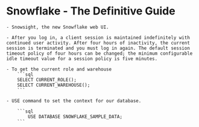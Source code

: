 # Snowflake - The Definitive Guide

    - Snowsight, the new Snowflake web UI. 

    - After you log in, a client session is maintained indefinitely with continued user activity. After four hours of inactivity, the current session is terminated and you must log in again. The default session timeout policy of four hours can be changed; the minimum configurable idle timeout value for a session policy is five minutes.

    - To get the current role and warehouse
        ```sql
        SELECT CURRENT_ROLE();
        SELECT CURRENT_WAREHOUSE();
        ```
    
    - USE command to set the context for our database.

        ```sql
            USE DATABASE SNOWFLAKE_SAMPLE_DATA;
        ```